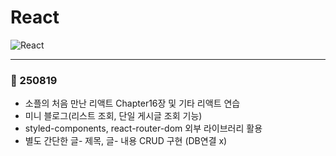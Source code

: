 # React

![React](https://img.shields.io/badge/react-%2320232a.svg?style=for-the-badge&logo=react&logoColor=%2361DAFB)

---
### 📅 250819
- 소플의 처음 만난 리액트 Chapter16장 및 기타 리액트 연습
- 미니 블로그(리스트 조회, 단일 게시글 조회 기능)
- styled-components, react-router-dom 외부 라이브러리 활용
- 별도 간단한 글- 제목, 글- 내용 CRUD 구현 (DB연결 x)


